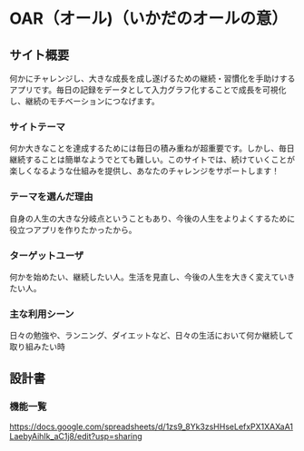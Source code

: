 # OAR（オール)（いかだのオールの意）

## サイト概要
何かにチャレンジし、大きな成長を成し遂げるための継続・習慣化を手助けするアプリです。毎日の記録をデータとして入力グラフ化することで成長を可視化し、継続のモチベーションにつなげます。

### サイトテーマ
何か大きなことを達成するためには毎日の積み重ねが超重要です。しかし、毎日継続することは簡単なようでとても難しい。このサイトでは、続けていくことが楽しくなるような仕組みを提供し、あなたのチャレンジをサポートします！

### テーマを選んだ理由
自身の人生の大きな分岐点ということもあり、今後の人生をよりよくするために役立つアプリを作りたかったから。

### ターゲットユーザ
何かを始めたい、継続したい人。生活を見直し、今後の人生を大きく変えていきたい人。

### 主な利用シーン
日々の勉強や、ランニング、ダイエットなど、日々の生活において何か継続して取り組みたい時

## 設計書

### 機能一覧
https://docs.google.com/spreadsheets/d/1zs9_8Yk3zsHHseLefxPX1XAXaA1LaebyAihIk_aC1j8/edit?usp=sharing